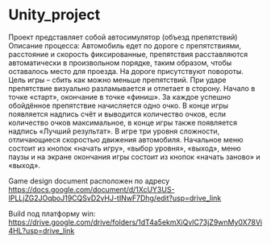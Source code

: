 # Unity_project

Проект представляет собой автосимулятор (объезд препятствий)
Описание процесса: 
Автомобиль едет по дороге с препятствиями, расстояние и скорость фиксированные, препятствия расставляются автоматически в произвольном порядке, таким образом, чтобы оставалось место для проезда. На дороге присутствуют повороты. Цель игры – сбить как можно меньше препятствий. При ударе препятствие визуально разламывается и отлетает в сторону.  Начало в точке «старт», окончание в точке «финиш». За каждое успешно обойдённое препятствие начисляется одно очко. В конце игры появляется надпись счёт и выводится количество очков, если количество очков максимальное, в конце игры также появляется надпись «Лучший результат». В игре три уровня сложности, отличающиеся скоростью движения автомобиля. Начальное меню состоит из кнопок «начать игру», «выбор уровня», «выход», меню паузы и на экране окончания игры состоит из кнопок «начать заново» и «выход».

Game design document расположен по адресу https://docs.google.com/document/d/1XcUY3US-IPLLjZG2JOqboJ19CQSvD2vHJ-tINwF7Dhg/edit?usp=drive_link

Build под платформу win: https://drive.google.com/drive/folders/1dT4a5ekmXiQvIC73jZ9wnMy0X78Vi4HL?usp=drive_link
